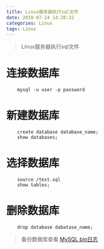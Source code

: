 ```yaml
---
title: Linux服务器执行sql文件
date: 2018-07-24 14:28:32
categories: Linux
tags: Linux
---
```


> Linux服务器执行sql文件

<!-- more -->

# 连接数据库

```
    mysql -u user -p password
```

# 新建数据库

```
    create database database_name;
    show databases;
```

# 选择数据库

```
    source /test.sql
    show tables;
```

# 删除数据库

```
    drop database dabatase_name;
```


> 备份数据库查看 [MySQL bin日志](http://blog.caoxl.com/2018/06/11/MySQL-binlog/)
